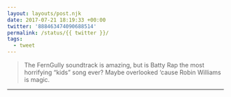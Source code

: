 ```yaml
---
layout: layouts/post.njk
date: 2017-07-21 18:19:33 +00:00
twitter: '888463474090688514'
permalink: /status/{{ twitter }}/
tags: 
  - tweet
---
```


> The FernGully soundtrack is amazing, but is Batty Rap the most horrifying “kids” song ever? Maybe overlooked ‘cause Robin Williams is magic.

---
